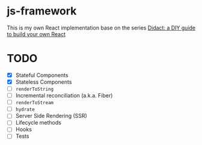 # js-framework

This is my own React implementation base on the series [Didact: a DIY guide to build your own React](https://engineering.hexacta.com/didact-learning-how-react-works-by-building-it-from-scratch-51007984e5c5)

# TODO

- [x] Stateful Components
- [x] Stateless Components
- [ ] `renderToString`
- [ ] Incremental reconciliation (a.k.a. Fiber)
- [ ] `renderToStream`
- [ ] `hydrate`
- [ ] Server Side Rendering (SSR)
- [ ] Lifecycle methods
- [ ] Hooks
- [ ] Tests
